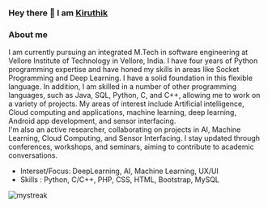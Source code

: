 ### Hey there 👋 I am [Kiruthik](https://github.com/Kiruthik-coder) 
<h3> About me </h3>
<p>I am currently pursuing an integrated M.Tech in software engineering at Vellore Institute of Technology in Vellore, India. I have four years of Python programming expertise and have honed my skills in areas like Socket Programming and Deep Learning. I have a solid foundation in this flexible language. In addition, I am skilled in a number of other programming languages, such as Java, SQL, Python, C, and C++, allowing me to work on a variety of projects. 
My areas of interest include Artificial intelligence, Cloud computing and applications, machine learning, deep learning, Android app development, and sensor interfacing. <br>
I'm also an active researcher, collaborating on projects in AI, Machine Learning, Cloud Computing, and Sensor Interfacing. I stay updated through conferences, workshops, and seminars, aiming to contribute to academic conversations.</p>
<ul>
  <li> Interset/Focus: DeepLearning, AI, Machine Learning, UX/UI</li>
  <li>Skills : Python, C/C++, PHP, CSS, HTML, Bootstrap, MySQL</li>
</ul>

<img src="https://github-readme-streak-stats.herokuapp.com/?user=Kiruthik-coder&theme=tokyonight" alt="mystreak"/>
